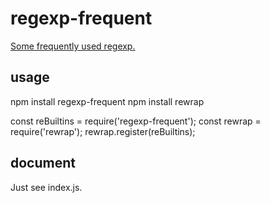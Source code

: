 # regexp-frequent

[Some frequently used regexp.]( http://www.cnblogs.com/zxin/archive/2013/01/26/2877765.html)

## usage
  npm install regexp-frequent
  npm install rewrap

  const reBuiltins = require('regexp-frequent');
  const rewrap = require('rewrap');
  rewrap.register(reBuiltins);

## document
  Just see index.js.
